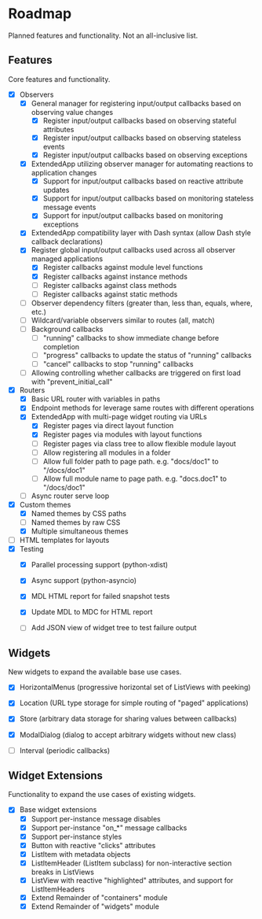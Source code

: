 
# Roadmap

Planned features and functionality. Not an all-inclusive list.


## Features

Core features and functionality.

- [x] Observers
    * [x] General manager for registering input/output callbacks based on observing value changes
      * [x] Register input/output callbacks based on observing stateful attributes
      * [x] Register input/output callbacks based on observing stateless events
      * [x] Register input/output callbacks based on observing exceptions
    * [x] ExtendedApp utilizing observer manager for automating reactions to application changes
      * [x] Support for input/output callbacks based on reactive attribute updates
      * [x] Support for input/output callbacks based on monitoring stateless message events
      * [x] Support for input/output callbacks based on monitoring exceptions
    * [x] ExtendedApp compatibility layer with Dash syntax (allow Dash style callback declarations)
    * [x] Register global input/output callbacks used across all observer managed applications
      * [x] Register callbacks against module level functions
      * [x] Register callbacks against instance methods
      * [ ] Register callbacks against class methods
      * [ ] Register callbacks against static methods
    * [ ] Observer dependency filters (greater than, less than, equals, where, etc.)
    * [ ] Wildcard/variable observers similar to routes (all, match)
    * [ ] Background callbacks
      * [ ] "running" callbacks to show immediate change before completion
      * [ ] "progress" callbacks to update the status of "running" callbacks
      * [ ] "cancel" callbacks to stop "running" callbacks
    * [ ] Allowing controlling whether callbacks are triggered on first load with "prevent_initial_call"
- [x] Routers
    * [x] Basic URL router with variables in paths
    * [x] Endpoint methods for leverage same routes with different operations
    * [x] ExtendedApp with multi-page widget routing via URLs
      * [x] Register pages via direct layout function
      * [x] Register pages via modules with layout functions
      * [ ] Register pages via class tree to allow flexible module layout
      * [ ] Allow registering all modules in a folder
      * [ ] Allow full folder path to page path. e.g. "docs/doc1" to "/docs/doc1"
      * [ ] Allow full module name to page path. e.g. "docs.doc1" to "/docs/doc1"
    * [ ] Async router serve loop
- [x] Custom themes
    * [x] Named themes by CSS paths
    * [ ] Named themes by raw CSS
    * [x] Multiple simultaneous themes
- [ ] HTML templates for layouts
- [x] Testing
    * [x] Parallel processing support (python-xdist)
    * [x] Async support (python-asyncio)
    * [x] MDL HTML report for failed snapshot tests
    * [x] Update MDL to MDC for HTML report
    * [ ] Add JSON view of widget tree to test failure output


## Widgets

New widgets to expand the available base use cases.

- [x] HorizontalMenus (progressive horizontal set of ListViews with peeking)
- [x] Location (URL type storage for simple routing of "paged" applications)
- [x] Store (arbitrary data storage for sharing values between callbacks)
- [x] ModalDialog (dialog to accept arbitrary widgets without new class)
- [ ] Interval (periodic callbacks)


## Widget Extensions

Functionality to expand the use cases of existing widgets.

- [x] Base widget extensions
    * [x] Support per-instance message disables
    * [x] Support per-instance "on_*" message callbacks
    * [x] Support per-instance styles
    * [x] Button with reactive "clicks" attributes
    * [x] ListItem with metadata objects
    * [x] ListItemHeader (ListItem subclass) for non-interactive section breaks in ListViews
    * [x] ListView with reactive "highlighted" attributes, and support for ListItemHeaders
    * [x] Extend Remainder of "containers" module
    * [x] Extend Remainder of "widgets" module
